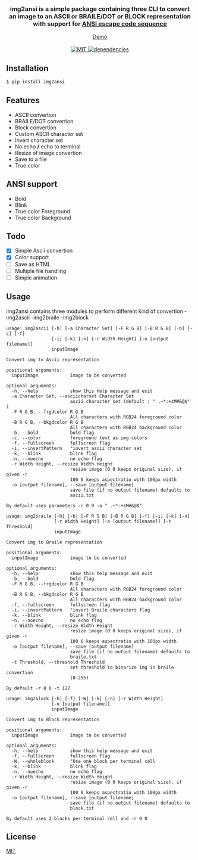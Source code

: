 <div align="center">
  <h3>
img2ansi is a simple package containing three CLI to convert an image to an ASCII or BRAILE/DOT or BLOCK representation with support for <a href ="https://en.wikipedia.org/wiki/ANSI_escape_code" > ANSI escape code sequence </a>
  </h3>
</div>

<div align="center">
  <a href="https://github.com/dax99993/imgtoANSI/blob/main/demo/demo.md">Demo</a>
  <br/><br/>
  <a href="https://github.com/dax99993/img2ansi/blob/main/LICENSE">
    <img src="https://img.shields.io/badge/License-MIT-green.svg?style=flat-square" alt="MIT" />
  </a>
  <a href="https://pypi.org/project/PIL/">
    <img src="https://img.shields.io/badge/Dependencies-PIL-blue.svg?style=flat-square" alt="dependencies" />
  </a>
</div>

## Installation

```bash
$ pip install img2ansi
```

## Features
- ASCII convertion
- BRAILE/DOT convertion
- Block convertion
- Custom ASCII character set
- Invert character set
- No echo **/** echo to terminal
- Resize of image convertion
- Save to a file
- True color

## ANSI support
- Bold
- Blink
- True color Foreground
- True color Background 

## Todo
- [x] Simple Ascii convertion
- [x] Color support
- [ ] Save as HTML
- [ ] Multiple file handling
- [ ] Simple animation

## Usage
img2ansi contains three modules to perform different kind of convertion
-img2ascii
-img2braile
-img2block
```
usage: img2ascii [-h] [-a Character Set] [-F R G B] [-B R G B] [-b] [-c] [-f]
                 [-i] [-k] [-n] [-r Width Height] [-o [output filename]]
                 inputImage

Convert img to Ascii representation

positional arguments:
  inputImage            image to be converted

optional arguments:
  -h, --help            show this help message and exit
  -a Character Set, --asciicharset Character Set
                        ascii character set (default : " .~*:+zM#&@$" )
  -F R G B, --frgdcolor R G B
                        All characters with RGB24 foreground color
  -B R G B, --bkgdcolor R G B
                        All characters with RGB24 background color
  -b, --bold            bold flag
  -c, --color           foreground text as img colors
  -f, --fullscreen      fullscreen flag
  -i, --invertPattern   "invert ascii character set
  -k, --blink           blink flag
  -n, --noecho          no echo flag
  -r Width Height, --resize Width Height
                        resize image (0 0 keeps original size), if given -r
                        100 0 keeps aspectratio with 100px width
  -o [output filename], --save [output filename]
                        save file (if no output filename) defaults to
                        ascii.txt

By default uses parameters -r 0 0 -a " .~*:+zM#&@$"

```

```
usage: img2braile [-h] [-b] [-F R G B] [-B R G B] [-f] [-i] [-k] [-n]
                  [-r Width Height] [-o [output filename]] [-t Threshold]
                  inputImage

Convert img to Braile representation

positional arguments:
  inputImage            image to be converted

optional arguments:
  -h, --help            show this help message and exit
  -b, --bold            bold flag
  -F R G B, --frgdcolor R G B
                        All characters with RGB24 foreground color
  -B R G B, --bkgdcolor R G B
                        All characters with RGB24 background color
  -f, --fullscreen      fullscreen flag
  -i, --invertPattern   "invert Braile characters flag
  -k, --blink           blink flag
  -n, --noecho          no echo flag
  -r Width Height, --resize Width Height
                        resize image (0 0 keeps original size), if given -r
                        100 0 keeps aspectratio with 100px width
  -o [output filename], --save [output filename]
                        save file (if no output filename) defaults to
                        braile.txt
  -t Threshold, --threshold Threshold
                        set threshold to binarize img in braile convertion
                        (0-255)

By default -r 0 0 -t 127

```

```
usage: img2block [-h] [-f] [-W] [-k] [-n] [-r Width Height]
                 [-o [output filename]]
                 inputImage

Convert img to Block representation

positional arguments:
  inputImage            image to be converted

optional arguments:
  -h, --help            show this help message and exit
  -f, --fullscreen      fullscreen flag
  -W, --wholeblock      "Use one block per terminal cell
  -k, --blink           blink flag
  -n, --noecho          no echo flag
  -r Width Height, --resize Width Height
                        resize image (0 0 keeps original size), if given -r
                        100 0 keeps aspectratio with 100px width
  -o [output filename], --save [output filename]
                        save file (if no output filename) defaults to
                        block.txt

By default uses 2 blocks per terminal cell and -r 0 0

```

## License 
[MIT](https://github.com/dax99993/img2ansi/blob/main/LICENSE)
